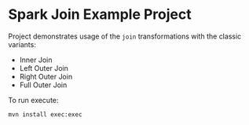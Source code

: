 # Spark Join Example Project

Project demonstrates usage of the `join` transformations with the classic variants:

- Inner Join
- Left Outer Join
- Right Outer Join
- Full Outer Join

To run execute:

`mvn install exec:exec`
